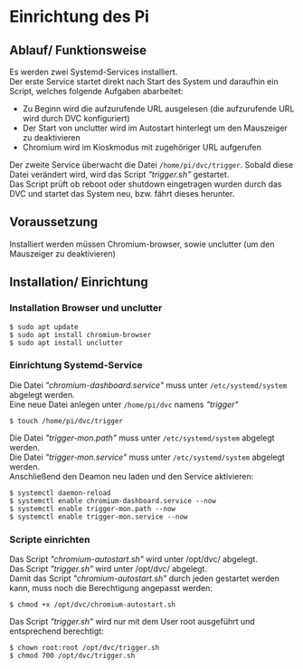 # Einrichtung des Pi

## Ablauf/ Funktionsweise
Es werden zwei Systemd-Services installiert.  
Der erste Service startet direkt nach Start des System und daraufhin ein Script, welches folgende Aufgaben abarbeitet:
 - Zu Beginn wird die aufzurufende URL ausgelesen (die aufzurufende URL wird durch DVC konfiguriert)
 - Der Start von unclutter wird im Autostart hinterlegt um den Mauszeiger zu deaktivieren
 - Chromium wird im Kioskmodus mit zugehöriger URL aufgerufen

Der zweite Service überwacht die Datei `/home/pi/dvc/trigger`. Sobald diese Datei verändert wird, wird das Script *"trigger.sh"* gestartet.  
Das Script prüft ob reboot oder shutdown eingetragen wurden durch das DVC und startet das System neu, bzw. fährt dieses herunter.  

## Voraussetzung
Installiert werden müssen Chromium-browser, sowie unclutter (um den Mauszeiger zu deaktivieren)

## Installation/ Einrichtung
### Installation Browser und unclutter
```
$ sudo apt update
$ sudo apt install chromium-browser
$ sudo apt install unclutter
```
### Einrichtung Systemd-Service
Die Datei *"chromium-dashboard.service"* muss unter `/etc/systemd/system` abgelegt werden.  
Eine neue Datei anlegen unter `/home/pi/dvc` namens *"trigger"*  
```
$ touch /home/pi/dvc/trigger
```
Die Datei *"trigger-mon.path"* muss unter `/etc/systemd/system` abgelegt werden.  
Die Datei *"trigger-mon.service"* muss unter `/etc/systemd/system` abgelegt werden.  
Anschließend den Deamon neu laden und den Service aktivieren:  
```
$ systemctl daemon-reload
$ systemctl enable chromium-dashboard.service --now
$ systemctl enable trigger-mon.path --now
$ systemctl enable trigger-mon.service --now
```
### Scripte einrichten
Das Script *"chromium-autostart.sh"* wird unter /opt/dvc/ abgelegt.  
Das Script *"trigger.sh"* wird unter /opt/dvc/ abgelegt.  
Damit das Script *"chromium-autostart.sh"* durch jeden gestartet werden kann, muss noch die Berechtigung angepasst werden:  
```
$ chmod +x /opt/dvc/chromium-autostart.sh
```
Das Script *"trigger.sh"* wird nur mit dem User root ausgeführt und entsprechend berechtigt:  
```
$ chown root:root /opt/dvc/trigger.sh
$ chmod 700 /opt/dvc/trigger.sh
```
